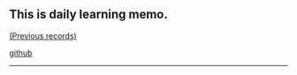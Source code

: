 ## This is daily learning memo.

[(Previous records)](https://github.com/idekazuki/diary)

[github](https://github.com/idekworks/TechnicalMemo)

***
